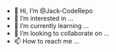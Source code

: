 - 👋 Hi, I’m @Jack-CodeRepo
- 👀 I’m interested in ...
- 🌱 I’m currently learning ...
- 💞️ I’m looking to collaborate on ...
- 📫 How to reach me ...

<!---
Jack-CodeRepo/Jack-CodeRepo is a ✨ special ✨ repository because its `README.md` (this file) appears on your GitHub profile.
You can click the Preview link to take a look at your changes.
--->
